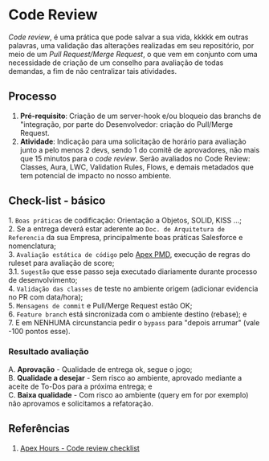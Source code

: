 # Code Review

_Code review_, é uma prática que pode salvar a sua vida, kkkkk em outras palavras, uma validação das alterações realizadas em seu repositório, por meio de um _Pull Request/Merge Request_, o que vem em conjunto com uma necessidade de criação de um conselho para avaliação de todas demandas, a fim de não centralizar tais atividades.

## Processo

1. **Pré-requisito**: Criação de um server-hook e/ou bloqueio das branchs de "integração, por parte do Desenvolvedor: criação do Pull/Merge Request.
2. **Atividade**: Indicação para uma solicitação de horário para avaliação junto a pelo menos 2 devs, sendo 1 do comitê de aprovadores, não mais que 15 minutos para o _code review_. Serão avaliados no Code Review: Classes, Aura, LWC, Validation Rules, Flows, e demais metadados que tem potencial de impacto no nosso ambiente.

## Check-list - básico

1\. `Boas práticas` de codificação: Orientação a Objetos, SOLID, KISS ...;\
2\. Se a entrega deverá estar aderente ao `Doc. de Arquitetura de Referencia` da sua Empresa, principalmente boas práticas Salesforce e nomenclatura;\
3\. `Avaliação estática de código` pelo [Apex PMD](https://github.com/renanlq/salesforce/blob/master/salesforce/padroes/apexpmd), execução de regras do ruleset para avaliação de score;\
&#x20;   3.1. `Sugestão` que esse passo seja executado diariamente durante processo de desenvolvimento;\
4\. `Validação das classes` de teste no ambiente origem (adicionar evidencia no PR com data/hora);\
5\. `Mensagens de commit` e Pull/Merge Request estão OK;\
6\. `Feature branch` está sincronizada com o ambiente destino (rebase); e\
7\. E em NENHUMA circunstancia pedir o `bypass` para "depois arrumar" (vale -100 pontos esse).

### Resultado avaliação

A. **Aprovação** - Qualidade de entrega ok, segue o jogo;\
B. **Qualidade a desejar** - Sem risco ao ambiente, aprovado mediante a aceite de To-Dos para a próxima entrega; e\
C. **Baixa qualidade** - Com risco ao ambiente (query em for por exemplo) não aprovamos e solicitamos a refatoração.

## Referências

1. [Apex Hours - Code review checklist](https://www.apexhours.com/code-review-checklist/)
